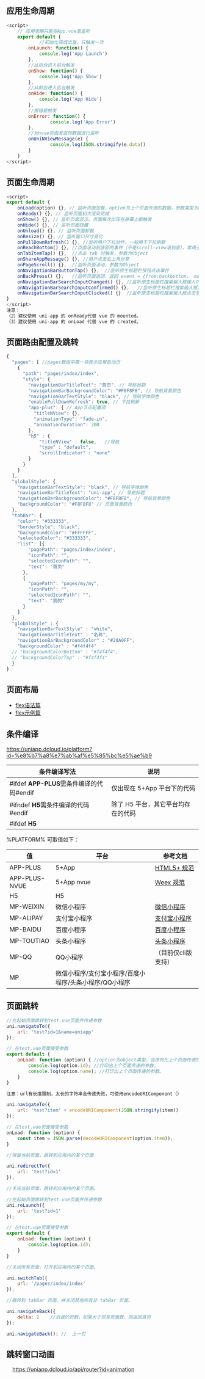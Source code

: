 ## 应用生命周期

```js
<script>
    // 应用周期只能在App.vue里监听
    export default {
    		//初始化完成出发，只触发一次
        onLaunch: function() {
            console.log('App Launch')
        },
        //从后台进入前台触发
        onShow: function() {
            console.log('App Show')
        },
        //从前台进入后台触发
        onHide: function() {
            console.log('App Hide')
        },
        //报错是触发
        onError: function() {
        		console.log('App Error')
        },
        //对nvue页面发送的数据进行监听
        onUniNViewMessage(e) {
        		console.log(JSON.stringify(e.data))
        }
    }
</script>
```

## 页面生命周期

```js
<script>
export default {
    onLoad(option) {}, // 监听页面加载，option为上个页面传递的数据，参数类型为Object
    onReady() {}, // 监听页面初次渲染完成
    onShow() {}, // 监听页面显示。页面每次出现在屏幕上都触发
    onHide() {}, // 监听页面隐藏
    onUnload() {}, // 监听页面卸载
    onResize() {}, // 监听窗口尺寸变化
    onPullDownRefresh() {},	//监听用户下拉动作，一般用于下拉刷新
    onReachBottom() {},	//页面滚动到底部的事件（不是scroll-view滚到底），常用于下拉下一页数据
    onTabItemTap() {},	//点击 tab 时触发，参数为Object
    onShareAppMessage() {},	//用户点击右上角分享
    onPageScroll() {},	//监听页面滚动，参数为Object
    onNavigationBarButtonTap() {},	//监听原生标题栏按钮点击事件
    onBackPress() {},	//监听页面返回，返回 event = {from:backbutton、 navigateBack} ，backbutton 表示来源是左上角返回按钮或 android 返回键；navigateBack表示来源是 uni.navigateBack
    onNavigationBarSearchInputChanged() {},	//监听原生标题栏搜索输入框输入内容变化事件
    onNavigationBarSearchInputConfirmed() {},	//监听原生标题栏搜索输入框搜索事件，用户点击软键盘上的“搜索”按钮时触发。
    onNavigationBarSearchInputClicked() {}	//监听原生标题栏搜索输入框点击事件
}
</script>
注意：
（2）建议使用 uni-app 的 onReady代替 vue 的 mounted。
（3）建议使用 uni-app 的 onLoad 代替 vue 的 created。
```

## 页面路由配置及跳转

```js
{
  "pages": [ //pages数组中第一项表示应用启动页
    {
      "path": "pages/index/index",
      "style": {
        "navigationBarTitleText": "首页", // 导航标题
        "navigationBarBackgroundColor": "#F8F8F8", // 导航背景颜色
        "navigationBarTextStyle": "black", // 导航字体颜色
        "enablePullDownRefresh": true, // 下拉刷新
        "app-plus": { // App节点配置项
          "titleNView": {},
          "animationType": "fade-in",
          "animationDuration": 300
        },
        "h5" : {
        	"titleNView" : false,	//导航
        	"type" : "default",
        	"scrollIndicator" : "none"
        }
      }
    }
  ],
  "globalStyle": {
    "navigationBarTextStyle": "black", // 导航字体颜色
    "navigationBarTitleText": "uni-app", // 导航标题
    "navigationBarBackgroundColor": "#F8F8F8", // 导航背景颜色
    "backgroundColor": "#F8F8F8" // 页面背景颜色
  },
  "tabBar": {
    "color": "#333333",
    "borderStyle": "black",
    "backgroundColor": "#FFFFFF",
    "selectedColor": "#333333",
    "list": [{
        "pagePath": "pages/index/index",
        "iconPath": "",
        "selectedIconPath": "",
        "text": "首页"
      },
      {
        "pagePath": "pages/my/my",
        "iconPath": "",
        "selectedIconPath": "",
        "text": "我的"
      }
    ]
  },
  "globalStyle" : {
  	"navigationBarTextStyle" : "white",
  	"navigationBarTitleText" : "名称",
  	"navigationBarBackgroundColor" : "#20A0FF",
  	"backgroundColor" : "#f4f4f4"
  // "backgroundColorBottom" : "#f4f4f4",
  // "backgroundColorTop" : "#f4f4f4"
  }
}
```

## 页面布局

-   [flex语法篇](http://www.ruanyifeng.com/blog/2015/07/flex-grammar.html)
-   [flex示例篇](http://www.ruanyifeng.com/blog/2015/07/flex-examples.html)

## 条件编译

<https://uniapp.dcloud.io/platform?id=%e8%b7%a8%e7%ab%af%e5%85%bc%e5%ae%b9>

| 条件编译写法                                           | 说明                    |
| ------------------------------------------------ | --------------------- |
| #ifdef **APP-PLUS**需条件编译的代码#endif              | 仅出现在 5+App 平台下的代码     |
| #ifndef **H5**需条件编译的代码#endif                   | 除了 H5 平台，其它平台均存在的代码   |
| #ifdef **H5** || **MP-WEIXIN**需条件编译的代码#endif | 仅在 H5 平台或微信小程序平台存在的代码 |

%PLATFORM% 可取值如下：

| 值             | 平台                             | 参考文档                                                                   |
| ------------- | ------------------------------ | ---------------------------------------------------------------------- |
| APP-PLUS      | 5+App                          | [HTML5+ 规范](http://www.html5plus.org/doc/)                             |
| APP-PLUS-NVUE | 5+App nvue                     | [Weex 规范](https://weex.apache.org/cn/guide/)                           |
| H5            | H5                             |                                                                        |
| MP-WEIXIN     | 微信小程序                          | [微信小程序](https://developers.weixin.qq.com/miniprogram/dev/api/)         |
| MP-ALIPAY     | 支付宝小程序                         | [支付宝小程序](https://docs.alipay.com/mini/developer/getting-started)       |
| MP-BAIDU      | 百度小程序                          | [百度小程序](https://smartprogram.baidu.com/docs/develop/tutorial/codedir/) |
| MP-TOUTIAO    | 头条小程序                          | [头条小程序](https://developer.toutiao.com/docs/framework/)                 |
| MP-QQ         | QQ小程序                          | （目前仅cli版支持）                                                            |
| MP            | 微信小程序/支付宝小程序/百度小程序/头条小程序/QQ小程序 |                                                                        |

## 页面跳转

```js
//在起始页面跳转到test.vue页面并传递参数
uni.navigateTo({
    url: 'test?id=1&name=uniapp'
});

// 在test.vue页面接受参数
export default {
    onLoad: function (option) { //option为object类型，会序列化上个页面传递的参数
        console.log(option.id); //打印出上个页面传递的参数。
        console.log(option.name); //打印出上个页面传递的参数。
    }
}

注意：url有长度限制，太长的字符串会传递失败，可使用encodeURIComponent（）

uni.navigateTo({
    url: 'test?item' + encodeURIComponent(JSON.stringify(item))
});

// 在test.vue页面接受参数
onLoad: function (option) {
    const item = JSON.parse(decodeURIComponent(option.item));
}

//保留当前页面，跳转到应用内的某个页面
```

```js
uni.redirectTo({
    url: 'test?id=1'
});

//关闭当前页面，跳转到应用内的某个页面。
```

```js
//在起始页面跳转到test.vue页面并传递参数
uni.reLaunch({
    url: 'test?id=1'
});

// 在test.vue页面接受参数
export default {
    onLoad: function (option) {
        console.log(option.id);
    }
}

//关闭所有页面，打开到应用内的某个页面。
```

```js
uni.switchTab({
    url: '/pages/index/index'
});

//跳转到 tabBar 页面，并关闭其他所有非 tabBar 页面。
```

```js
uni.navigateBack({
    delta: 2	//后退的页数，如果大于现有页面数，则返回首页
});

uni.navigateBack();	//	上一页
```

## 跳转窗口动画

    <https://uniapp.dcloud.io/api/router?id=animation>
